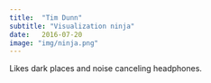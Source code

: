 ```yaml
---
title:  "Tim Dunn"
subtitle: "Visualization ninja"
date:   2016-07-20
image: "img/ninja.png"
---
```


Likes dark places and noise canceling headphones.
